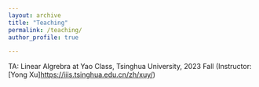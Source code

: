 ```yaml
---
layout: archive
title: "Teaching"
permalink: /teaching/
author_profile: true

---
```


TA: Linear Algrebra at Yao Class, Tsinghua University, 2023 Fall (Instructor: [Yong Xu]<https://iiis.tsinghua.edu.cn/zh/xuy/>)
